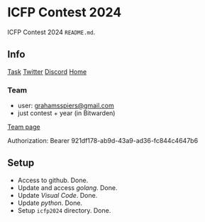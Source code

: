 # ICFP Contest 2024

ICFP Contest 2024 `README.md`.

## Info

[Task](https://icfpcontest2024.github.io/task.html)
[Twitter](https://x.com/icfpcontest2024)
[Discord](https://discord.com/channels/1118159165060292668/1118159165060292671)
[Home](https://icfpcontest2024.github.io/)

### Team

-   user: grahamsspiers@gmail.com
-   just contest + year (in Bitwarden)

[Team page](https://icfpcontest2024.github.io/team.html)

Authorization: Bearer 921df178-ab9d-43a9-ad36-fc844c4647b6


## Setup

-   Access to github.  Done.
-   Update and access *golang*.  Done.
-   Update *Visual Code*.  Done.
-   Update *python*.  Done.
-   Setup `icfp2024` directory.  Done.